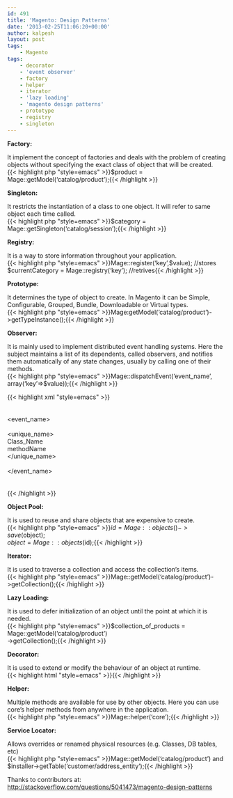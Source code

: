 ```yaml
---
id: 491
title: 'Magento: Design Patterns'
date: '2013-02-25T11:06:20+00:00'
author: kalpesh
layout: post
tags:
    - Magento
tags:
    - decorator
    - 'event observer'
    - factory
    - helper
    - iterator
    - 'lazy loading'
    - 'magento design patterns'
    - prototype
    - registry
    - singleton
---
```


**Factory:**

It implement the concept of factories and deals with the problem of creating objects without specifying the exact class of object that will be created.  
{{< highlight php "style=emacs" >}}$product = Mage::getModel(‘catalog/product’);{{< /highlight >}}

**Singleton:**

It restricts the instantiation of a class to one object. It will refer to same object each time called.  
{{< highlight php "style=emacs" >}}$category = Mage::getSingleton(‘catalog/session’);{{< /highlight >}}

**Registry:**

It is a way to store information throughout your application.  
{{< highlight php "style=emacs" >}}Mage::register(‘key’,$value); //stores  
$currentCategory = Mage::registry(‘key’); //retrives{{< /highlight >}}

**Prototype:**

It determines the type of object to create. In Magento it can be Simple, Configurable, Grouped, Bundle, Downloadable or Virtual types.  
{{< highlight php "style=emacs" >}}Mage:getModel(‘catalog/product’)->getTypeInstance();{{< /highlight >}}

**Observer:**

It is mainly used to implement distributed event handling systems. Here the subject maintains a list of its dependents, called observers, and notifies them automatically of any state changes, usually by calling one of their methods.  
{{< highlight php "style=emacs" >}}Mage::dispatchEvent(‘event_name’, array(‘key’=>$value));{{< /highlight >}}

{{< highlight xml "style=emacs" >}}<config>  
 <global>  
 <events>  
 <event_name>  
 <observers>  
 <unique_name>  
 <class>Class_Name</class>  
 <method>methodName</method>  
 </unique_name>  
 </observers>  
 </event_name>  
 </events>  
 </global>  
</config>{{< /highlight >}}  
  
**Object Pool:**

It is used to reuse and share objects that are expensive to create.  
{{< highlight php "style=emacs" >}}$id = Mage::objects()->save($object);  
$object = Mage::objects($id);{{< /highlight >}}

**Iterator:**

It is used to traverse a collection and access the collection’s items.  
{{< highlight php "style=emacs" >}}Mage::getModel(‘catalog/product’)->getCollection();{{< /highlight >}}

**Lazy Loading:**

It is used to defer initialization of an object until the point at which it is needed.  
{{< highlight php "style=emacs" >}}$collection_of_products = Mage::getModel(‘catalog/product’)  
->getCollection();{{< /highlight >}}

**Decorator:**

It is used to extend or modify the behaviour of an object at runtime.  
{{< highlight html "style=emacs" >}}<script type="text/javascript">decorateTable('product_comparison');</script>{{< /highlight >}}

**Helper:**

Multiple methods are available for use by other objects. Here you can use core’s helper methods from anywhere in the application.  
{{< highlight php "style=emacs" >}}Mage::helper(‘core’);{{< /highlight >}}

**Service Locator:**

Allows overrides or renamed physical resources (e.g. Classes, DB tables, etc)  
{{< highlight php "style=emacs" >}}Mage::getModel(‘catalog/product’) and $installer->getTable(‘customer/address_entity’);{{< /highlight >}}

Thanks to contributors at: <http://stackoverflow.com/questions/5041473/magento-design-patterns>